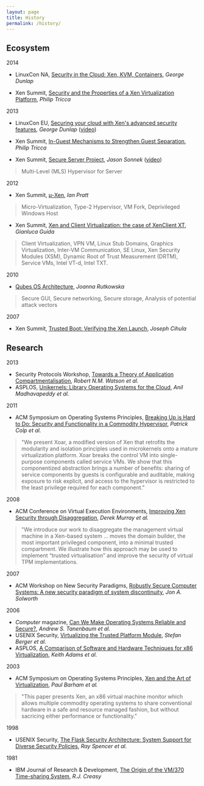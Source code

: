 ```yaml
---
layout: page
title: History
permalink: /history/
---
```


## Ecosystem

2014

* LinuxCon NA, [Security in the Cloud: Xen, KVM, Containers](http://www.slideshare.net/xen_com_mgr/lcna14-security-of-virtualization-solutions), *George Dunlap*

* Xen Summit, [Security and the Properties of a Xen Virtualization Platform](http://www.slideshare.net/xen_com_mgr/tricca-xen-summit2014), *Philip Tricca*

2013

* LinuxCon EU, [Securing your cloud with Xen's advanced security features](http://www.slideshare.net/xen_com_mgr/lceu13-securing-your-cloud-with-xens-advanced-security-features-ge), *George Dunlap* ([video](http://www.youtube.com/watch?v=fvW3kzl-bfY))

* Xen Summit, [In-Guest Mechanisms to Strengthen Guest Separation](http://www.slideshare.net/xen_com_mgr/xen-summit-2013triccastrengthen-guest-separation), *Philip Tricca*

* Xen Summit, [Secure Server Project](http://www.slideshare.net/xen_com_mgr/xen-summit2013-secureserverproject), *Jason Sonnek* ([video](http://www.youtube.com/watch?v=v_RJZTFcKoc))

> Multi-Level (MLS) Hypervisor for Server 

2012 

* Xen Summit, [&mu;-Xen](http://www.slideshare.net/xen_com_mgr/xen-14203926), *Ian Pratt*

> Micro-Virtualization, Type-2 Hypervisor, VM Fork, Deprivileged Windows Host 

* Xen Summit, [Xen and Client Virtualization: the case of XenClient XT](http://www.slideshare.net/xen_com_mgr/xen-and-client-virtualization-the-case-of-xenclient-xt), *Gianluca Guida*

> Client Virtualization, VPN VM, Linux Stub Domains, Graphics Virtualization, Inter-VM Communication, SE Linux, Xen Security Modules (XSM), Dynamic Root of Trust Measurement (DRTM), Service VMs, Intel VT-d, Intel TXT.

2010 

* [Qubes OS Architecture](http://files.qubes-os.org/files/doc/arch-spec-0.3.pdf), *Joanna Rutkowska*

> Secure GUI, Secure networking, Secure storage, Analysis of potential attack vectors

2007 

* Xen Summit, [Trusted Boot: Verifying the Xen Launch](http://www-archive.xenproject.org/files/xensummit_fall07/23_JosephCihula.pdf), *Joseph Cihula*

## Research

2013

* Security Protocols Workshop, [Towards a Theory of Application Compartmentalisation](http://www.cl.cam.ac.uk/~kg365/pubs/2013spw-compartmentalisation.pdf), *Robert N.M. Watson et al.*
* ASPLOS, [Unikernels: Library Operating Systems for the Cloud](http://anil.recoil.org/papers/2013-asplos-mirage.pdf), *Anil Madhavapeddy et al.*

2011 

* ACM Symposium on Operating Systems Principles, [Breaking Up is Hard to Do: Security and Functionality in a Commodity Hypervisor](http://www.cs.ubc.ca/~andy/papers/xoar-sosp-final.pdf), *Patrick Colp et al.*

> "We present Xoar, a modified version of Xen that retrofits the modularity and 
isolation principles used in microkernels onto a mature virtualization platform. 
Xoar breaks the control VM into single-purpose components called
service VMs. We show that this componentized abstraction brings a number of
benefits: sharing of service components by guests is configurable and auditable, 
making exposure to risk explicit, and access to the hypervisor is restricted 
to the least privilege required for each component."

2008 

* ACM Conference on Virtual Execution Environments, [Improving Xen Security through Disaggregation](https://www.cl.cam.ac.uk/research/srg/netos/papers/2008-murray2008improving.pdf), *Derek Murray et al.*

> "We introduce our work to disaggregate the management virtual machine 
in a Xen-based system ... moves
the domain builder, the most important privileged component, into a minimal 
trusted compartment. We illustrate how this approach may be used to implement 
“trusted virtualisation” and improve the security of virtual TPM implementations. 

2007

* ACM Workshop on New Security Paradigms, [Robustly Secure Computer Systems: A new security paradigm of system discontinuity](http://parsys.eecs.uic.edu/~solworth/solworth07systemDiscontinuity.pdf), *Jon A. Solworth*

2006 

* *Computer* magazine, [Can We Make Operating Systems Reliable and Secure?](http://www.cs.vu.nl/~ast/publications/computer-2006a.pdf), *Andrew S. Tanenbaum et al.*
* USENIX Security, [Virtualizing the Trusted Platform Module](https://www.usenix.org/event/sec06/tech/full_papers/berger/berger.pdf), *Stefan Berger et al.*
* ASPLOS, [A Comparison of Software and Hardware Techniques for x86 Virtualization](http://www.scs.stanford.edu/13wi-cs240/sched/readings/vm-techniques.pdf), *Keith Adams et al.*

2003

* ACM Symposium on Operating Systems Principles, [Xen and the Art of Virtualization](http://www.cl.cam.ac.uk/research/srg/netos/papers/2003-xensosp.pdf), *Paul Barham et al.*

> "This paper presents Xen, an x86 virtual machine monitor which allows multiple commodity operating systems to share conventional hardware in a safe and resource managed fashion, but without sacricing either performance or functionality."

1998 

* USENIX Security, [The Flask Security Architecture: System Support for Diverse Security Policies](https://www.cs.cmu.edu/~dga/papers/flask-usenixsec99.pdf), *Ray Spencer et al.*

1981

* IBM Journal of Research & Development, [The Origin of the VM/370 Time-sharing System](http://lass.cs.umass.edu/~shenoy/courses/fall07/papers/vm370.pdf), *R.J. Creasy*
